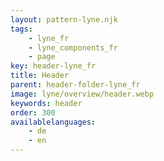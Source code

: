 ```yaml
---
layout: pattern-lyne.njk
tags: 
    - lyne_fr
    - lyne_components_fr
    - page
key: header-lyne_fr
title: Header
parent: header-folder-lyne_fr
image: lyne/overview/header.webp
keywords: header
order: 300
availablelanguages: 
    - de
    - en
---
```

